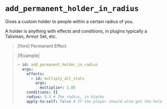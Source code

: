 # `add_permanent_holder_in_radius`

Gives a custom holder to people within a certain radius of you.

A holder is anything with effects and conditions, in plugins typically a Talisman, Armor Set, etc.

> [!hint] Permanent Effect

> [!Example]
> ```yaml
> - id: add_permanent_holder_in_radius
>   args:
>     effects: 
>       - id: multiply_all_stats
>         args:
>           multiplier: 1.05
>     conditions: []
>     radius: 5.3 # The radius, in blocks
>     apply-to-self: false # If the player should also get the holder (Defaults to false)
> ```
